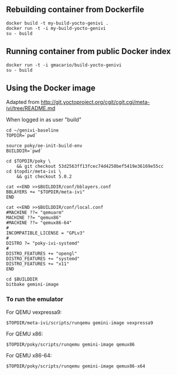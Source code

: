 ## Rebuilding container from Dockerfile

```
docker build -t my-build-yocto-genivi .
docker run -t -i my-build-yocto-genivi
su - build
```

## Running container from public Docker index

```
docker run -t -i gmacario/build-yocto-genivi
su - build
```

## Using the Docker image

Adapted from http://git.yoctoproject.org/cgit/cgit.cgi/meta-ivi/tree/README.md

When logged in as user "build"

```
cd ~/genivi-baseline
TOPDIR=`pwd`

source poky/oe-init-build-env
BUILDDIR=`pwd`

cd $TOPDIR/poky \
    && git checkout 53d2563ff13fcec74d4250bef5419e36169e55cc
cd $topdir/meta-ivi \
    && git checkout 5.0.2
    
cat <<END >>$BUILDDIR/conf/bblayers.conf
BBLAYERS += "$TOPDIR/meta-ivi"
END

cat <<END >>$BUILDDIR/conf/local.conf
#MACHINE ??= "qemuarm"
MACHINE ??= "qemux86"
#MACHINE ??= "qemux86-64"
#
INCOMPATIBLE_LICENSE = "GPLv3"
#
DISTRO ?= "poky-ivi-systemd"
#
DISTRO_FEATURES += "opengl"
DISTRO_FEATURES += "systemd"
DISTRO_FEATURES += "x11"
END

cd $BUILDDIR
bitbake gemini-image
```

### To run the emulator

For QEMU vexpressa9:
```
$TOPDIR/meta-ivi/scripts/runqemu gemini-image vexpressa9
```

For QEMU x86:
```
$TOPDIR/poky/scripts/runqemu gemini-image qemux86
```

For QEMU x86-64:
```
$TOPDIR/poky/scripts/runqemu gemini-image qemux86-x64
```
